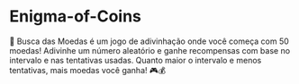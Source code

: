 # Enigma-of-Coins
🌟 Busca das Moedas é um jogo de adivinhação onde você começa com 50 moedas! Adivinhe um número aleatório e ganhe recompensas com base no intervalo e nas tentativas usadas. Quanto maior o intervalo e menos tentativas, mais moedas você ganha! 🎮💰
